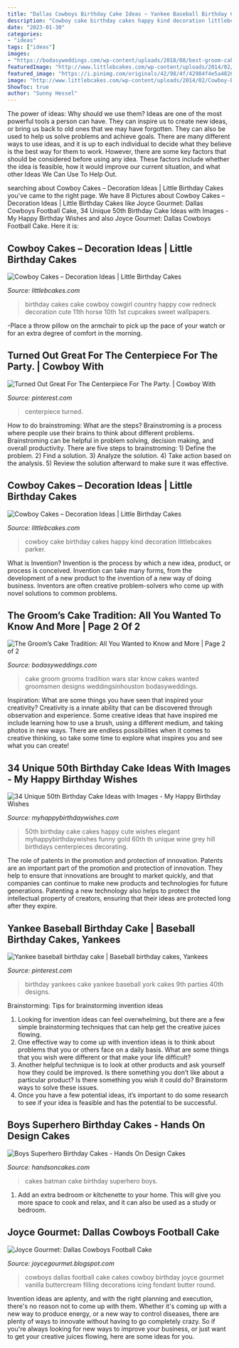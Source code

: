 ```yaml
---
title: "Dallas Cowboys Birthday Cake Ideas ~ Yankee Baseball Birthday Cake"
description: "Cowboy cake birthday cakes happy kind decoration littlebcakes parker"
date: "2023-01-30"
categories:
- "ideas"
tags: ["ideas"]
images:
- "https://bodasyweddings.com/wp-content/uploads/2018/08/best-groom-cake-ideas.jpg"
featuredImage: "http://www.littlebcakes.com/wp-content/uploads/2014/02/Cowboy-Birthday-Cake-Pictures.jpg"
featured_image: "https://i.pinimg.com/originals/42/98/4f/42984f4e5a4826e5630765c55c84623a.jpg"
image: "http://www.littlebcakes.com/wp-content/uploads/2014/02/Cowboy-Birthday-Cake-Pictures.jpg"
ShowToc: true
author: "Sunny Hessel"
---
```



The power of ideas: Why should we use them?
Ideas are one of the most powerful tools a person can have. They can inspire us to create new ideas, or bring us back to old ones that we may have forgotten. They can also be used to help us solve problems and achieve goals. There are many different ways to use ideas, and it is up to each individual to decide what they believe is the best way for them to work. However, there are some key factors that should be considered before using any idea. These factors include whether the idea is feasible, how it would improve our current situation, and what other Ideas We Can Use To Help Out.

	

		
searching about Cowboy Cakes – Decoration Ideas | Little Birthday Cakes you've came to the right page. We have 8 Pictures about Cowboy Cakes – Decoration Ideas | Little Birthday Cakes like Joyce Gourmet: Dallas Cowboys Football Cake, 34 Unique 50th Birthday Cake Ideas with Images - My Happy Birthday Wishes and also Joyce Gourmet: Dallas Cowboys Football Cake. Here it is:
		
    
## Cowboy Cakes – Decoration Ideas | Little Birthday Cakes

<img loading=lazy src="http://www.littlebcakes.com/wp-content/uploads/2014/02/Cowboy-Birthday-Cake-Pictures.jpg" onerror="this.onerror=null;this.src='https://tse1.mm.bing.net/th?id=OIP.islCrLUHJyKZxc80OvnPOQHaFo&amp;pid=15.1';" alt="Cowboy Cakes – Decoration Ideas | Little Birthday Cakes">

_Source: littlebcakes.com_

>birthday cakes cake cowboy cowgirl country happy cow redneck decoration cute 11th horse 10th 1st cupcakes sweet wallpapers. 

	

-Place a throw pillow on the armchair to pick up the pace of your watch or for an extra degree of comfort in the morning.

    
## Turned Out Great For The Centerpiece For The Party. | Cowboy With

<img loading=lazy src="https://i.pinimg.com/736x/88/73/43/88734329a184b8ff547ca49ac9c4bffa.jpg" onerror="this.onerror=null;this.src='https://tse2.mm.bing.net/th?id=OIP.3E_Ygy65iurtToqm-rV8hgHaJ4&amp;pid=15.1';" alt="Turned Out Great For The Centerpiece For The Party. | Cowboy With">

_Source: pinterest.com_

>centerpiece turned. 

	

How to do brainstroming: What are the steps?
Brainstroming is a process where people use their brains to think about different problems. Brainstroming can be helpful in problem solving, decision making, and overall productivity. There are five steps to brainstroming: 1) Define the problem. 2) Find a solution. 3) Analyze the solution. 4) Take action based on the analysis. 5) Review the solution afterward to make sure it was effective.

    
## Cowboy Cakes – Decoration Ideas | Little Birthday Cakes

<img loading=lazy src="https://www.littlebcakes.com/wp-content/uploads/2014/02/Cowboy-Cake.jpg" onerror="this.onerror=null;this.src='https://tse3.mm.bing.net/th?id=OIP.xTADRv11sYCvkGf27jbytAHaJ4&amp;pid=15.1';" alt="Cowboy Cakes – Decoration Ideas | Little Birthday Cakes">

_Source: littlebcakes.com_

>cowboy cake birthday cakes happy kind decoration littlebcakes parker. 

	

What is Invention?
Invention is the process by which a new idea, product, or process is conceived. Invention can take many forms, from the development of a new product to the invention of a new way of doing business. Inventors are often creative problem-solvers who come up with novel solutions to common problems.

    
## The Groom’s Cake Tradition: All You Wanted To Know And More | Page 2 Of 2

<img loading=lazy src="https://bodasyweddings.com/wp-content/uploads/2018/08/best-groom-cake-ideas.jpg" onerror="this.onerror=null;this.src='https://tse1.mm.bing.net/th?id=OIP.8c6_9OTDFUs9nuGNieuSWQHaLH&amp;pid=15.1';" alt="The Groom’s Cake Tradition: All You Wanted to Know and More | Page 2 of 2">

_Source: bodasyweddings.com_

>cake groom grooms tradition wars star know cakes wanted groomsmen designs weddingsinhouston bodasyweddings. 

	

Inspiration: What are some things you have seen that inspired your creativity?
Creativity is a innate ability that can be discovered through observation and experience. Some creative ideas that have inspired me include learning how to use a brush, using a different medium, and taking photos in new ways. There are endless possibilities when it comes to creative thinking, so take some time to explore what inspires you and see what you can create!

    
## 34 Unique 50th Birthday Cake Ideas With Images - My Happy Birthday Wishes

<img loading=lazy src="https://www.myhappybirthdaywishes.com/wp-content/uploads/2016/09/grey-and-black-cute-50th-birthday-cakes-for-men.jpg" onerror="this.onerror=null;this.src='https://tse4.mm.bing.net/th?id=OIP.CQoWSCqhZJQWowpT7Rgu1QHaKE&amp;pid=15.1';" alt="34 Unique 50th Birthday Cake Ideas with Images - My Happy Birthday Wishes">

_Source: myhappybirthdaywishes.com_

>50th birthday cake cakes happy cute wishes elegant myhappybirthdaywishes funny gold 60th th unique wine grey hill birthdays centerpieces decorating. 

	

The role of patents in the promotion and protection of innovation.
Patents are an important part of the promotion and protection of innovation. They help to ensure that innovations are brought to market quickly, and that companies can continue to make new products and technologies for future generations. Patenting a new technology also helps to protect the intellectual property of creators, ensuring that their ideas are protected long after they expire.

    
## Yankee Baseball Birthday Cake | Baseball Birthday Cakes, Yankees

<img loading=lazy src="https://i.pinimg.com/originals/42/98/4f/42984f4e5a4826e5630765c55c84623a.jpg" onerror="this.onerror=null;this.src='https://tse1.mm.bing.net/th?id=OIP.DYDRjPwRS79L4pC8TSvQ4gHaJ4&amp;pid=15.1';" alt="Yankee baseball birthday cake | Baseball birthday cakes, Yankees">

_Source: pinterest.com_

>birthday yankees cake yankee baseball york cakes 9th parties 40th designs. 

	

Brainstorming: Tips for brainstorming invention ideas
1. Looking for invention ideas can feel overwhelming, but there are a few simple brainstorming techniques that can help get the creative juices flowing.
2. One effective way to come up with invention ideas is to think about problems that you or others face on a daily basis. What are some things that you wish were different or that make your life difficult?
3. Another helpful technique is to look at other products and ask yourself how they could be improved. Is there something you don’t like about a particular product? Is there something you wish it could do? Brainstorm ways to solve these issues.
4. Once you have a few potential ideas, it’s important to do some research to see if your idea is feasible and has the potential to be successful.

    
## Boys Superhero Birthday Cakes - Hands On Design Cakes

<img loading=lazy src="https://www.handsoncakes.com/wp-content/uploads/2016/05/2tier-batman-cake-superhero-761.jpg" onerror="this.onerror=null;this.src='https://tse2.mm.bing.net/th?id=OIP.S4jbrBWLzy_tyiSND-CjegHaMh&amp;pid=15.1';" alt="Boys Superhero Birthday Cakes - Hands On Design Cakes">

_Source: handsoncakes.com_

>cakes batman cake birthday superhero boys. 

	

1. Add an extra bedroom or kitchenette to your home. This will give you more space to cook and relax, and it can also be used as a study or bedroom. 

    
## Joyce Gourmet: Dallas Cowboys Football Cake

<img loading=lazy src="http://3.bp.blogspot.com/-rEIIflJ2gPA/UmLnF4CYveI/AAAAAAAABwM/lJKvEgv13zU/s1600/IMG_2060.JPG" onerror="this.onerror=null;this.src='https://tse4.mm.bing.net/th?id=OIP.r47b1ym_8gVwZ4ADh6n2wgHaFj&amp;pid=15.1';" alt="Joyce Gourmet: Dallas Cowboys Football Cake">

_Source: joycegourmet.blogspot.com_

>cowboys dallas football cake cakes cowboy birthday joyce gourmet vanilla buttercream filling decorations icing fondant butter round. 

	

Invention ideas are aplenty, and with the right planning and execution, there's no reason not to come up with them. Whether it's coming up with a new way to produce energy, or a new way to control diseases, there are plenty of ways to innovate without having to go completely crazy. So if you're always looking for new ways to improve your business, or just want to get your creative juices flowing, here are some ideas for you.

